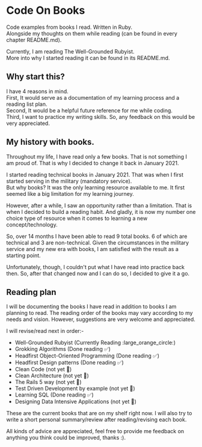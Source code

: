 # Code On Books

Code examples from books I read. Written in Ruby.  
Alongside my thoughts on them while reading (can be found in every chapter README.md).

Currently, I am reading The Well-Grounded Rubyist.  
More into why I started reading it can be found in its README.md.  

## Why start this?
I have 4 reasons in mind.  
First, It would serve as a documentation of my learning process and a reading list plan.  
Second, It would be a helpful future reference for me while coding.  
Third, I want to practice my writing skills. So, any feedback on this would be very appreciated.

## My history with books.
Throughout my life, I have read only a few books. That is not something I am proud of. That is why I decided to change it back in January 2021.  

I started reading technical books in January 2021. That was when I first started serving in the military (mandatory service).  
But why books? It was the only learning resource available to me. 
It first seemed like a big limitation for my learning journey.  

However, after a while, I saw an opportunity rather than a limitation. That is when I decided to build a reading habit. 
And gladly, it is now my number one choice type of resource when it comes to learning a new concept/technology.

So, over 14 months I have been able to read 9 total books. 6 of which are technical and 3 are non-technical. 
Given the circumstances in the military service and my new era with books, I am satisfied with the result as a starting point.  

Unfortunately, though, I couldn't put what I have read into practice back then. 
So, after that changed now and I can do so, I decided to give it a go.

## Reading plan

I will be documenting the books I have read in addition to books I am planning to read. The reading order of the books may vary according to my needs and vision. However, suggestions are very welcome and appreciated.

I will revise/read next in order:-
- Well-Grounded Rubyist (Currently Reading :large_orange_circle:)
- Grokking Algorithms (Done reading :white_check_mark:)
- Headfirst Object-Oriented Programming (Done reading :white_check_mark:)
- Headfirst Design patterns (Done reading :white_check_mark:)
- Clean Code (not yet :large_blue_circle:)
- Clean Architecture (not yet :large_blue_circle:)
- The Rails 5 way (not yet :large_blue_circle:)
- Test Driven Development by example (not yet :large_blue_circle:)
- Learning SQL (Done reading :white_check_mark:)
- Designing Data Intensive Applications (not yet :large_blue_circle:)

These are the current books that are on my shelf right now. I will also try to write a short personal summary/review after reading/revising each book.

All kinds of advice are appreciated, feel free to provide me feedback on anything you think could be improved, thanks :).
